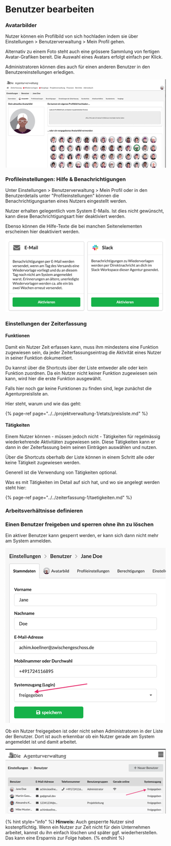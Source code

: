 # Benutzer bearbeiten

### Avatarbilder

Nutzer können ein Profilbild von sich hochladen indem sie über Einstellungen &gt; Benutzerverwaltung &gt; Mein Profil gehen. 

Alternativ zu einem Foto steht auch eine grössere Sammlung von fertigen Avatar-Grafiken bereit. Die Auswahl eines Avatars erfolgt einfach per Klick.

Administratoren können dies auch für einen anderen Benutzer in den Benutzereinstellungen erledigen.

![](../../.gitbook/assets/bildschirmfoto-2020-03-03-um-19.38.39.png)

### Profileinstellungen: Hilfe & Benachrichtigungen

Unter Einstellungen &gt; Benutzerverwaltung &gt; Mein Profil oder in den Benutzerdetails unter "Profileinstellungen" können die Benachrichtigungsarten eines Nutzers eingestellt werden.

Nutzer erhalten gelegentlich vom System E-Mails. Ist dies nicht gewünscht, kann diese Benachrichtigungsart hier deaktiviert werden.

Ebenso können die Hilfe-Texte die bei manchen Seitenelementen erscheinen hier deaktiviert werden.

![](../../.gitbook/assets/bildschirmfoto-2020-03-03-um-19.55.01.png)

### Einstellungen der Zeiterfassung

#### Funktionen

Damit ein Nutzer Zeit erfassen kann, muss ihm mindestens eine Funktion zugewiesen sein, da jeder Zeiterfassungseintrag die Aktivität eines Nutzer in seiner Funktion dokumentiert.

Du kannst über die Shortcuts über der Liste entweder alle oder kein Funktion zuordnen. Da ein Nutzer nicht keiner Funktion zugewiesen sein kann, wird hier die erste Funktion ausgewählt.

Falls hier noch gar keine Funktionen zu finden sind, lege zunächst die Agenturpreisliste an.

Hier steht, warum und wie das geht:

{% page-ref page="../../projektverwaltung-1/etats/preisliste.md" %}



#### Tätigkeiten

Einem Nutzer können - müssen jedoch nicht - Tätigkeiten für regelmässig wiederkehrende Aktivitäten zugewiesen sein. Diese Tätigkeiten kann er dann in der Zeiterfassung beim seinen Einträgen auswählen und nutzen. 

Über die Shortcuts oberhalb der Liste können in einem Schritt alle oder keine Tätigkeit zugewiesen werden.

Generell ist die Verwendung von Tätigkeiten optional.

Was es mit Tätigkeiten im Detail auf sich hat, und wo sie angelegt werden steht hier:

{% page-ref page="../../zeiterfassung-1/taetigkeiten.md" %}



### Arbeitsverhältnisse definieren



### Einen Benutzer freigeben und sperren ohne ihn zu löschen

Ein aktiver Benutzer kann gesperrt werden, er kann sich dann nicht mehr am System anmelden.

![](../../.gitbook/assets/bildschirmfoto-2020-03-03-um-19.34.11.png)

Ob ein Nutzer freigegeben ist oder nicht sehen Administratoren in der Liste der Benutzer. Dort ist auch erkennbar ob ein Nutzer gerade am System angemeldet ist und damit arbeitet.

![](../../.gitbook/assets/bildschirmfoto-2020-03-03-um-19.33.28.png)

{% hint style="info" %}
**Hinweis:** Auch gesperrte Nutzer sind kostenpflichtig. Wenn ein Nutzer zur Zeit nicht für dein Unternehmen arbeitet, kannst du ihn einfach löschen und später ggf. wiederherstellen. Das kann eine Ersparnis zur Folge haben.
{% endhint %}

